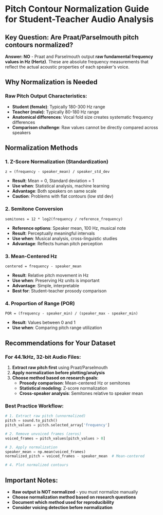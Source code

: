# Pitch Contour Normalization Guide for Student-Teacher Audio Analysis

## Key Question: Are Praat/Parselmouth pitch contours normalized?

**Answer: NO** - Praat and Parselmouth output **raw fundamental frequency values in Hz (Hertz)**. These are absolute frequency measurements that reflect the actual acoustic properties of each speaker's voice.

## Why Normalization is Needed

### Raw Pitch Output Characteristics:
- **Student (female)**: Typically 180-300 Hz range
- **Teacher (male)**: Typically 80-180 Hz range  
- **Anatomical differences**: Vocal fold size creates systematic frequency differences
- **Comparison challenge**: Raw values cannot be directly compared across speakers

## Normalization Methods

### 1. Z-Score Normalization (Standardization)
```
z = (frequency - speaker_mean) / speaker_std_dev
```
- **Result**: Mean = 0, Standard deviation = 1
- **Use when**: Statistical analysis, machine learning
- **Advantage**: Both speakers on same scale
- **Caution**: Problems with flat contours (low std dev)

### 2. Semitone Conversion
```
semitones = 12 * log2(frequency / reference_frequency)
```
- **Reference options**: Speaker mean, 100 Hz, musical note
- **Result**: Perceptually meaningful intervals
- **Use when**: Musical analysis, cross-linguistic studies
- **Advantage**: Reflects human pitch perception

### 3. Mean-Centered Hz
```
centered = frequency - speaker_mean
```
- **Result**: Relative pitch movement in Hz
- **Use when**: Preserving Hz units is important
- **Advantage**: Simple, interpretable
- **Best for**: Student-teacher prosody comparison

### 4. Proportion of Range (POR)
```
POR = (frequency - speaker_min) / (speaker_max - speaker_min)
```
- **Result**: Values between 0 and 1
- **Use when**: Comparing pitch range utilization

## Recommendations for Your Dataset

### For 44.1kHz, 32-bit Audio Files:
1. **Extract raw pitch first** using Praat/Parselmouth
2. **Apply normalization before plotting/analysis**
3. **Choose method based on research goals**:
   - **Prosody comparison**: Mean-centered Hz or semitones
   - **Statistical modeling**: Z-score normalization
   - **Cross-speaker analysis**: Semitones relative to speaker mean

### Best Practice Workflow:
```python
# 1. Extract raw pitch (unnormalized)
pitch = sound.to_pitch()
pitch_values = pitch.selected_array['frequency']

# 2. Remove unvoiced frames (zeros)
voiced_frames = pitch_values[pitch_values > 0]

# 3. Apply normalization
speaker_mean = np.mean(voiced_frames)
normalized_pitch = voiced_frames - speaker_mean  # Mean-centered

# 4. Plot normalized contours
```

## Important Notes:
- **Raw output is NOT normalized** - you must normalize manually
- **Choose normalization method based on research questions**
- **Document which method used for reproducibility**
- **Consider voicing detection before normalization**